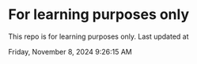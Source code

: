 # For learning purposes only
This repo is for learning purposes only.
Last updated at

Friday, November 8, 2024 9:26:15 AM

